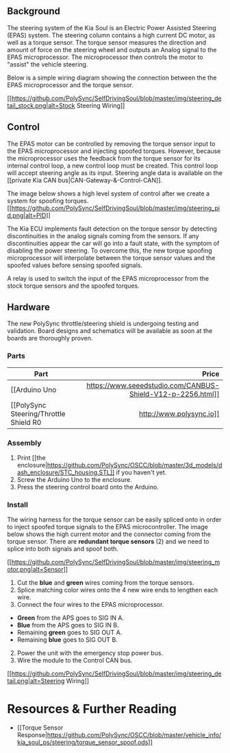 ## Background

The steering system of the Kia Soul is an Electric Power Assisted Steering (EPAS) system. The steering column contains a high current DC motor, as well as a torque sensor. The torque sensor measures the direction and amount of force on the steering wheel and outputs an Analog signal to the EPAS microprocessor. The microprocessor then controls the motor to "assist" the vehicle steering.

Below is a simple wiring diagram showing the connection between the the EPAS microprocessor and the torque sensor.

[[https://github.com/PolySync/SelfDrivingSoul/blob/master/img/steering_detail_stock.png|alt=Stock Steering Wiring]]

## Control


The EPAS motor can be controlled by removing the torque sensor input to the EPAS microprocessor and injecting spoofed torques. However, because the microprocessor uses the feedback from the torque sensor for its internal control loop, a new control loop must be created. This control loop will accept steering angle as its input. Steering angle data is available on the [[private Kia CAN bus|CAN-Gateway-&-Control-CAN]].

The image below shows a high level system of control after we create a system for spoofing torques.
[[https://github.com/PolySync/SelfDrivingSoul/blob/master/img/steering_pid.png|alt=PID]]

The Kia ECU implements fault detection on the torque sensor by detecting discontinuities in the analog signals coming from the sensors. If any discontinuities appear the car will go into a fault state, with the symptom of disabling the power steering. To overcome this, the new torque spoofing microprocessor will interpolate between the torque sensor values and the spoofed values before sensing spoofed signals.

A relay is used to switch the input of the EPAS microprocessor from the stock torque sensors and the spoofed torques.

## Hardware

The new PolySync throttle/steering shield is undergoing testing and validation. Board designs and schematics will be available as soon at the boards are thoroughly proven. 


### Parts

| Part          | Price  |
| ------------- | -----:|
| [[Arduino Uno|https://www.seeedstudio.com/CANBUS-Shield-V12-p-2256.html]]      | $24.95 |
| [[PolySync Steering/Throttle Shield R0|http://www.polysync.io]]      | $50.00 |


### Assembly

1. Print [[the enclosure|https://github.com/PolySync/OSCC/blob/master/3d_models/dash_enclosure/STC_housing.STL]] if you haven't yet.
2. Screw the Arduino Uno to the enclosure.
3. Press the steering control board onto the Arduino.

### Install

The wiring harness for the torque sensor can be easily spliced onto in order to inject spoofed torque signals to the EPAS microcontroller. The image below shows the high current motor and the connector coming from the torque sensor. There are **redundant torque sensors** (2) and we need to splice into both signals and spoof both.

[[https://github.com/PolySync/SelfDrivingSoul/blob/master/img/steering_motor.png|alt=Sensor]]






1. Cut the **blue** and **green** wires coming from the torque sensors.
2. Splice matching color wires onto the 4 new wire ends to lengthen each wire.
3. Connect the four wires to the EPAS microprocessor.
 * **Green** from the APS goes to SIG IN A.
 * **Blue** from the APS goes to SIG IN B.
 * Remaining **green** goes to SIG OUT A.
 * Remaining **blue** goes to SIG OUT B.
2. Power the unit with the emergency stop power bus.
3. Wire the module to the Control CAN bus.

[[https://github.com/PolySync/SelfDrivingSoul/blob/master/img/steering_detail.png|alt=Steering Wiring]]

# Resources & Further Reading
- [[Torque Sensor Response|https://github.com/PolySync/OSCC/blob/master/vehicle_info/kia_soul_ps/steering/torque_sensor_spoof.ods]]
